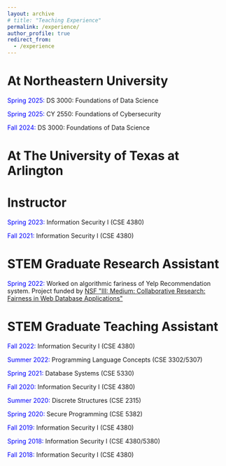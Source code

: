 ```yaml
---
layout: archive
# title: "Teaching Experience"
permalink: /experience/
author_profile: true
redirect_from:
  - /experience
---
```


At Northeastern University
====== 

<span style="color:blue">Spring 2025:</span> DS 3000: Foundations of Data Science

<span style="color:blue">Spring 2025:</span> CY 2550: Foundations of Cybersecurity

<span style="color:blue">Fall 2024:</span> DS 3000: Foundations of Data Science 



At The University of Texas at Arlington
====== 

Instructor
======

<span style="color:blue">Spring 2023:</span> Information Security I (CSE 4380)

<span style="color:blue">Fall 2021:</span> Information Security I (CSE 4380)

STEM Graduate Research Assistant
======

<span style="color:blue">Spring 2022:</span> Worked on algorithmic fariness of Yelp Recommendation system. Project funded by [NSF "III: Medium: Collaborative Research: Fairness in Web Database Applications"](https://www.nsf.gov/awardsearch/showAward?AWD_ID=2107290)


STEM Graduate Teaching Assistant
======

<span style="color:blue">Fall 2022:</span> Information Security I (CSE 4380)

<span style="color:blue">Summer 2022:</span> Programming Language Concepts (CSE 3302/5307)

<span style="color:blue">Spring 2021:</span> Database Systems (CSE 5330)

<span style="color:blue">Fall 2020:</span> Information Security I (CSE 4380)

<span style="color:blue">Summer 2020:</span> Discrete Structures (CSE 2315)

<span style="color:blue">Spring 2020:</span> Secure Programming (CSE 5382)

<span style="color:blue">Fall 2019:</span> Information Security I (CSE 4380)

<span style="color:blue">Spring 2018:</span> Information Security I (CSE 4380/5380)

<span style="color:blue">Fall 2018:</span> Information Security I (CSE 4380)
